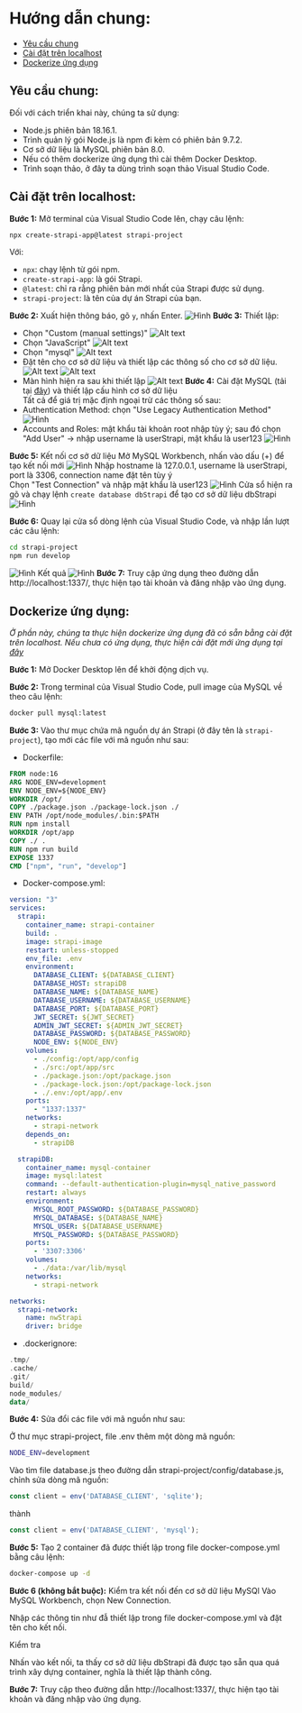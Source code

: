 # Hướng dẫn chung:
- [Yêu cầu chung](#yêu-cầu)
- [Cài đặt trên localhost](#cài-đặt-trên-localhost)
- [Dockerize ứng dụng](#dockerize-ứng-dụng)

## Yêu cầu chung:
Đối với cách triển khai này, chúng ta sử dụng:
- Node.js phiên bản 18.16.1.
- Trình quản lý gói Node.js là npm đi kèm có phiên bản 9.7.2.
- Cơ sở dữ liệu là MySQL phiên bản 8.0.
- Nếu có thêm dockerize ứng dụng thì cài thêm Docker Desktop.
- Trình soạn thảo, ở đây ta dùng trình soạn thảo Visual Studio Code.

## Cài đặt trên localhost:
**Bước 1:** Mở terminal của Visual Studio Code lên, chạy câu lệnh:
```bash
npx create-strapi-app@latest strapi-project
```
Với:
- `npx`: chạy lệnh từ gói npm.
- `create-strapi-app`: là gói Strapi.
- `@latest`: chỉ ra rằng phiên bản mới nhất của Strapi được sử dụng.
- `strapi-project`: là tên của dự án Strapi của bạn.

**Bước 2:** Xuất hiện thông báo, gõ `y`, nhấn Enter.
![Hình](illusimage/localhostimg/image2.png)
**Bước 3:** Thiết lập:
- Chọn "Custom (manual settings)"
![Alt text](illusimage/localhostimg/image3.png)
- Chọn "JavaScript"
![Alt text](illusimage/localhostimg/image4.png)
- Chọn "mysql"
![Alt text](illusimage/localhostimg/image5.png)
- Đặt tên cho cơ sở dữ liệu và thiết lập các thông số cho cơ sở dữ liệu.
![Alt text](illusimage/localhostimg/image6.png)
![Alt text](illusimage/localhostimg/image7.png)
- Màn hình hiện ra sau khi thiết lập
![Alt text](illusimage/localhostimg/image8.png)
**Bước 4:** Cài đặt MySQL (tải tại [đây](https://dev.mysql.com/downloads/file/?id=518835)) và thiết lập cấu hình cơ sở dữ liệu  
Tất cả để giá trị mặc định ngoại trừ các thông số sau:  
-	Authentication Method: chọn "Use Legacy Authentication Method"
![Hình](./illusimage/localhostimg/image10.png)
- Accounts and Roles: mật khẩu tài khoản root nhập tùy ý; sau đó chọn "Add User" -> nhập username là userStrapi, mật khẩu là user123
![Hình](./llusimage/localhostimg/image11.png)

**Bước 5:** Kết nối cơ sở dữ liệu
Mở MySQL Workbench, nhấn vào dấu (+) để tạo kết nối mới
![Hình]((./illusimage/localhostimg/image19.png))
Nhập hostname là 127.0.0.1, username là userStrapi, port là 3306, connection name đặt tên tùy ý  
Chọn "Test Connection" và nhập mật khẩu là user123
![Hình](./illusimage/localhostimg/image20.png)
Cửa sổ hiện ra gõ và chạy lệnh `create database dbStrapi` để tạo cơ sở dữ liệu dbStrapi
![Hình](illusimage/localhostimg/image21.png)

**Bước 6:** Quay lại cửa sổ dòng lệnh của Visual Studio Code, và nhập lần lượt các câu lệnh:
```bash
cd strapi-project
npm run develop
```
![Hình](illusimage/localhostimg/image22.png)
Kết quả
![Hình](illusimage/localhostimg/image23.png)
**Bước 7:** Truy cập ứng dụng theo đường dẫn http://localhost:1337/, thực hiện tạo tài khoản và đăng nhập vào ứng dụng.

## Dockerize ứng dụng:
*Ở phần này, chúng ta thực hiện dockerize ứng dụng đã có sẵn bằng cài đặt trên localhost. Nếu chưa có ứng dụng, thực hiện cài đặt mới ứng dụng tại [đây](#cài-đặt-trên-localhost)*

**Bước 1:** Mở Docker Desktop lên để khởi động dịch vụ.

**Bước 2:** Trong terminal của Visual Studio Code, pull image của MySQL về theo câu lệnh:
```bash
docker pull mysql:latest
```
**Bước 3:** Vào thư mục chứa mã nguồn dự án Strapi (ở đây tên là `strapi-project`), tạo mới các file với mã nguồn như sau:
- Dockerfile:
```Dockerfile
FROM node:16
ARG NODE_ENV=development
ENV NODE_ENV=${NODE_ENV}
WORKDIR /opt/
COPY ./package.json ./package-lock.json ./
ENV PATH /opt/node_modules/.bin:$PATH
RUN npm install
WORKDIR /opt/app
COPY ./ .
RUN npm run build
EXPOSE 1337
CMD ["npm", "run", "develop"]
```
- Docker-compose.yml:
```yaml
version: "3"
services:
  strapi:
    container_name: strapi-container
    build: .
    image: strapi-image
    restart: unless-stopped
    env_file: .env
    environment:
      DATABASE_CLIENT: ${DATABASE_CLIENT}
      DATABASE_HOST: strapiDB
      DATABASE_NAME: ${DATABASE_NAME}
      DATABASE_USERNAME: ${DATABASE_USERNAME}
      DATABASE_PORT: ${DATABASE_PORT}
      JWT_SECRET: ${JWT_SECRET}
      ADMIN_JWT_SECRET: ${ADMIN_JWT_SECRET}
      DATABASE_PASSWORD: ${DATABASE_PASSWORD}
      NODE_ENV: ${NODE_ENV}
    volumes:
      - ./config:/opt/app/config
      - ./src:/opt/app/src
      - ./package.json:/opt/package.json
      - ./package-lock.json:/opt/package-lock.json
      - ./.env:/opt/app/.env
    ports:
      - "1337:1337"
    networks:
      - strapi-network
    depends_on:
      - strapiDB

  strapiDB:
    container_name: mysql-container
    image: mysql:latest
    command: --default-authentication-plugin=mysql_native_password
    restart: always
    environment:
      MYSQL_ROOT_PASSWORD: ${DATABASE_PASSWORD}
      MYSQL_DATABASE: ${DATABASE_NAME}
      MYSQL_USER: ${DATABASE_USERNAME}
      MYSQL_PASSWORD: ${DATABASE_PASSWORD}
    ports:
      - '3307:3306'
    volumes:
      - ./data:/var/lib/mysql
    networks:
      - strapi-network

networks:
  strapi-network:
    name: nwStrapi
    driver: bridge
```

- .dockerignore:
```kotlin
.tmp/
.cache/
.git/
build/
node_modules/
data/
```

**Bước 4:** Sửa đổi các file với mã nguồn như sau:

Ở thư mục strapi-project, file .env thêm một dòng mã nguồn:
```bash
NODE_ENV=development
```

Vào tìm file database.js theo đường dẫn strapi-project/config/database.js, chỉnh sửa dòng mã nguồn:
```javascript
const client = env('DATABASE_CLIENT', 'sqlite');
```
thành
```javascript
const client = env('DATABASE_CLIENT', 'mysql');
```
**Bước 5:** Tạo 2 container đã được thiết lập trong file docker-compose.yml bằng câu lệnh:

```bash
docker-compose up -d
```
**Bước 6 (không bắt buộc):** Kiểm tra kết nối đến cơ sở dữ liệu MySQl
Vào MySQL Workbench, chọn New Connection.  

Nhập các thông tin như đẫ thiết lập trong file docker-compose.yml và đặt tên cho kết nối.  

Kiểm tra  

Nhấn vào kết nối, ta thấy cơ sở dữ liệu dbStrapi đã được tạo sẵn qua quá trình xây dựng container, nghĩa là thiết lập thành công.  

**Bước 7:** Truy cập theo đường dẫn http://localhost:1337/, thực hiện tạo tài khoản và đăng nhập vào ứng dụng.

